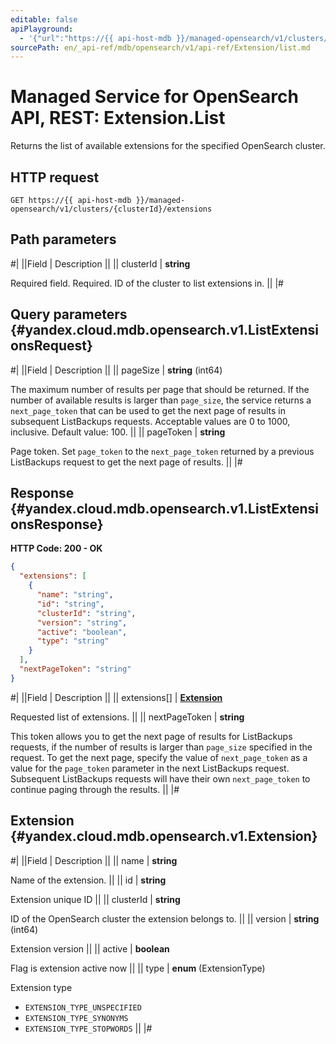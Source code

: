 ```yaml
---
editable: false
apiPlayground:
  - '{"url":"https://{{ api-host-mdb }}/managed-opensearch/v1/clusters/{clusterId}/extensions","method":"get","path":{"type":"object","properties":{"clusterId":{"description":"**string**\n\nRequired field. Required. ID of the cluster to list extensions in.","type":"string"}},"required":["clusterId"],"additionalProperties":false},"query":{"type":"object","properties":{"pageSize":{"description":"**string** (int64)\n\nThe maximum number of results per page that should be returned. If the number of available\nresults is larger than `page_size`, the service returns a `next_page_token` that can be used\nto get the next page of results in subsequent ListBackups requests.\nAcceptable values are 0 to 1000, inclusive. Default value: 100.","type":"string","format":"int64"},"pageToken":{"description":"**string**\n\nPage token. Set `page_token` to the `next_page_token` returned by a previous ListBackups\nrequest to get the next page of results.","type":"string"}},"additionalProperties":false},"body":null,"definitions":null}'
sourcePath: en/_api-ref/mdb/opensearch/v1/api-ref/Extension/list.md
---
```


# Managed Service for OpenSearch API, REST: Extension.List

Returns the list of available extensions for the specified OpenSearch cluster.

## HTTP request

```
GET https://{{ api-host-mdb }}/managed-opensearch/v1/clusters/{clusterId}/extensions
```

## Path parameters

#|
||Field | Description ||
|| clusterId | **string**

Required field. Required. ID of the cluster to list extensions in. ||
|#

## Query parameters {#yandex.cloud.mdb.opensearch.v1.ListExtensionsRequest}

#|
||Field | Description ||
|| pageSize | **string** (int64)

The maximum number of results per page that should be returned. If the number of available
results is larger than `page_size`, the service returns a `next_page_token` that can be used
to get the next page of results in subsequent ListBackups requests.
Acceptable values are 0 to 1000, inclusive. Default value: 100. ||
|| pageToken | **string**

Page token. Set `page_token` to the `next_page_token` returned by a previous ListBackups
request to get the next page of results. ||
|#

## Response {#yandex.cloud.mdb.opensearch.v1.ListExtensionsResponse}

**HTTP Code: 200 - OK**

```json
{
  "extensions": [
    {
      "name": "string",
      "id": "string",
      "clusterId": "string",
      "version": "string",
      "active": "boolean",
      "type": "string"
    }
  ],
  "nextPageToken": "string"
}
```

#|
||Field | Description ||
|| extensions[] | **[Extension](#yandex.cloud.mdb.opensearch.v1.Extension)**

Requested list of extensions. ||
|| nextPageToken | **string**

This token allows you to get the next page of results for ListBackups requests,
if the number of results is larger than `page_size` specified in the request.
To get the next page, specify the value of `next_page_token` as a value for
the `page_token` parameter in the next ListBackups request. Subsequent ListBackups
requests will have their own `next_page_token` to continue paging through the results. ||
|#

## Extension {#yandex.cloud.mdb.opensearch.v1.Extension}

#|
||Field | Description ||
|| name | **string**

Name of the extension. ||
|| id | **string**

Extension unique ID ||
|| clusterId | **string**

ID of the OpenSearch cluster the extension belongs to. ||
|| version | **string** (int64)

Extension version ||
|| active | **boolean**

Flag is extension active now ||
|| type | **enum** (ExtensionType)

Extension type

- `EXTENSION_TYPE_UNSPECIFIED`
- `EXTENSION_TYPE_SYNONYMS`
- `EXTENSION_TYPE_STOPWORDS` ||
|#